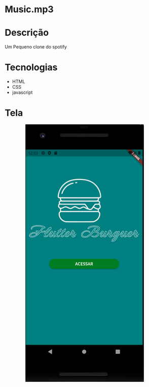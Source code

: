 # Music.mp3

# Descrição

Um Pequeno clone do spotify

# Tecnologias

 - HTML
 - CSS
 - javascript


# Tela

<div style="display:flex;justify-content:center;align-items:center">
  <img src="https://github.com/lowliet64/FlutterBurger/blob/main/assets/examples/example1.PNG">
</div>

